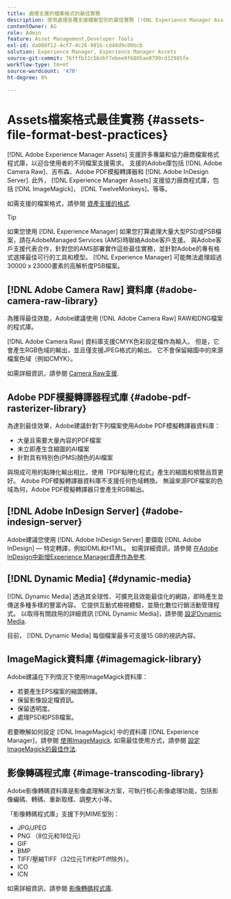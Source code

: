 ```yaml
---
title: 處理支援的檔案格式的最佳實務
description: 使用處理各種支援檔案型別的最佳實務 [!DNL Experience Manager Assets].
contentOwner: AG
role: Admin
feature: Asset Management,Developer Tools
exl-id: da080f12-4cf7-4c26-901b-cd40d9c00bcb
solution: Experience Manager, Experience Manager Assets
source-git-commit: 76fffb11c56dbf7ebee9f6805ae0799cd32985fe
workflow-type: tm+mt
source-wordcount: '470'
ht-degree: 0%

---
```


# Assets檔案格式最佳實務 {#assets-file-format-best-practices}

[!DNL Adobe Experience Manager Assets] 支援許多專屬和協力廠商檔案格式程式庫，以迎合使用者的不同檔案支援需求。 支援的Adobe庫包括 [!DNL Adobe Camera Raw]、吉布森、Adobe PDF模擬轉譯器和 [!DNL Adobe InDesign Server]. 此外， [!DNL Experience Manager Assets] 支援協力廠商程式庫，包括 [!DNL ImageMagick]， [!DNL TwelveMonkeys]、等等。

如需支援的檔案格式，請參閱 [資產支援的格式](/help/assets/assets-formats.md).

>[!TIP]
>
>如果您使用 [!DNL Experience Manager] 如果您打算處理大量大型PSD或PSB檔案，請在AdobeManaged Services (AMS)時聯絡Adobe客戶支援。 與Adobe客戶支援代表合作，針對您的AMS部署實作這些最佳實務，並針對Adobe的專有格式選擇最佳可行的工具和模型。 [!DNL Experience Manager] 可能無法處理超過30000 x 23000畫素的高解析度PSB檔案。

## [!DNL Adobe Camera Raw] 資料庫 {#adobe-camera-raw-library}

為獲得最佳效能，Adobe建議使用 [!DNL Adobe Camera Raw] RAW和DNG檔案的程式庫。

[!DNL Adobe Camera Raw] 資料庫支援CMYK色彩設定檔作為輸入。 但是，它會產生RGB色域的輸出，並且僅支援JPEG格式的輸出。 它不會保留縮圖中的來源檔案色域（例如CMYK）。

如需詳細資訊，請參閱 [Camera Raw支援](/help/assets/camera-raw.md).

## Adobe PDF模擬轉譯器程式庫 {#adobe-pdf-rasterizer-library}

為達到最佳效果，Adobe建議針對下列檔案使用Adobe PDF模擬轉譯器資料庫：

* 大量且需要大量內容的PDF檔案
* 未立即產生含縮圖的AI檔案
* 針對具有特別色(PMS)顏色的AI檔案

與現成可用的點陣化輸出相比，使用「PDF點陣化程式」產生的縮圖和預覽品質更好。 Adobe PDF模擬轉譯器資料庫不支援任何色域轉換。 無論來源PDF檔案的色域為何，Adobe PDF模擬轉譯器只會產生RGB輸出。

## [!DNL Adobe InDesign Server] {#adobe-indesign-server}

Adobe建議您使用 [!DNL Adobe InDesign Server] 要擷取 [!DNL Adobe InDesign] — 特定轉譯，例如IDML和HTML。 如需詳細資訊，請參閱 [在Adobe InDesign中新增Experience Manager資產作為參考](/help/assets/managing-linked-subassets.md#refai).

## [!DNL Dynamic Media] {#dynamic-media}

[!DNL Dynamic Media] 透過其全球性、可擴充且效能最佳化的網路，即時產生並傳送多種多樣的豐富內容。 它提供互動式檢視體驗，並簡化數位行銷活動管理程式。 以取得有關啟用的詳細資訊 [!DNL Dynamic Media]，請參閱 [設定Dynamic Media](/help/assets/config-dynamic.md).

目前， [!DNL Dynamic Media] 每個檔案最多可支援15 GB的視訊內容。

## ImageMagick資料庫 {#imagemagick-library}

Adobe建議在下列情況下使用ImageMagick資料庫：

* 若要產生EPS檔案的縮圖轉譯。
* 保留影像設定檔資訊。
* 保留透明度。
* 處理PSD和PSB檔案。

若要瞭解如何設定 [!DNL ImageMagick] 中的資料庫 [!DNL Experience Manager]，請參閱 [使用ImageMagick](/help/assets/media-handlers.md#an-example-using-imagemagick). 如需最佳使用方式，請參閱 [設定ImageMagick的最佳作法](/help/assets/best-practices-for-imagemagick.md).

## 影像轉碼程式庫 {#image-transcoding-library}

Adobe影像轉碼資料庫是影像處理解決方案，可執行核心影像處理功能，包括影像編碼、轉碼、重新取樣、調整大小等。

「影像轉碼程式庫」支援下列MIME型別：

* JPG/JPEG
* PNG （8位元和16位元）
* GIF
* BMP
* TIFF/壓縮TIFF（32位元Tiff和PTiff除外）。
* ICO
* ICN

如需詳細資訊，請參閱 [影像轉碼程式庫](/help/assets/imaging-transcoding-library.md).
